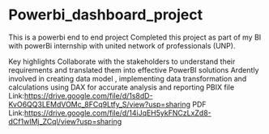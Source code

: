 # Powerbi_dashboard_project

This is a powerbi end to end project
Completed this project as part of my BI with powerBi internship with united network of professionals (UNP).

Key highlights
Collaborate with the stakeholders to understand their requirements and translated them into effective PowerBI solutions
Ardently involved in creating data model , implementing data transformation and calculations using DAX for accurate analysis and reporting
PBIX file Link:https://drive.google.com/file/d/1s8dD-KvO6QQ3LEMdVOMc_8FCq9Ltfy_S/view?usp=sharing
PDF Link:https://drive.google.com/file/d/14iJqEH5ykFNCzLxZd8-dCf1wIMj_ZCql/view?usp=sharing
